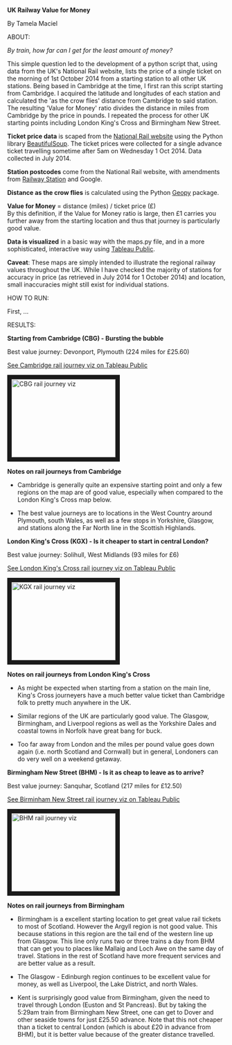 **UK Railway Value for Money**

By Tamela Maciel

ABOUT:

*By train, how far can I get for the least amount of money?*

This simple question led to the development of a python script that, using data from the UK's National Rail website, lists the price of a single ticket on the morning of 1st October 2014 from a starting station to all other UK stations. 
Being based in Cambridge at the time, I first ran this script starting from Cambridge. I acquired the latitude and longitudes of each station and calculated the 'as the crow flies' distance from Cambridge to said station. The resulting 'Value for Money' ratio divides the distance in miles from Cambridge by the price in pounds. I repeated the process for other UK starting points including London King's Cross and Birmingham New Street.  

**Ticket price data** is scaped from the [National Rail website](http://www.nationalrail.co.uk/) using the Python library [BeautifulSoup](https://www.crummy.com/software/BeautifulSoup/). The ticket prices were collected for a single advance ticket travelling sometime after 5am on Wednesday 1 Oct 2014. Data collected in July 2014.  

**Station postcodes** come from the National Rail website, with amendments from [Railway Station](http://www.railwaystation.co.uk/) and Google. 

**Distance as the crow flies** is calculated using the Python [Geopy](https://github.com/geopy/geopy) package. 

**Value for Money** = distance (miles) / ticket price (£)  
By this definition, if the Value for Money ratio is large, then £1 carries you further away from the starting location and thus that journey is particularly good value. 

**Data is visualized** in a basic way with the maps.py file, and in a more sophisticated, interactive way using [Tableau Public](http://www.tableausoftware.com/public/community).  

**Caveat**: These maps are simply intended to illustrate the regional railway values throughout the UK. While I have checked the majority of stations for accuracy in price (as retrieved in July 2014 for 1 October 2014) and location, small inaccuracies might still exist for individual stations. 

HOW TO RUN:

First, ...

RESULTS:

**Starting from Cambridge (CBG) - Bursting the bubble**

Best value journey: Devonport, Plymouth (224 miles for £25.60)

[See Cambridge rail journey viz on Tableau Public](https://public.tableau.com/profile/tm419#!/vizhome/CambridgeRailValue/CambridgeRailValue)

<a href="https://public.tableau.com/profile/tm419#!/vizhome/CambridgeRailValue/CambridgeRailValue" target="_blank"><img src="jpg" 
alt="CBG rail journey viz" width="240" height="180" border="10" /></a>


**Notes on rail journeys from Cambridge**
* Cambridge is generally quite an expensive starting point and only a few regions on the map are of good value, especially when compared to the London King's Cross map below.

* The best value journeys are to locations in the West Country around Plymouth, south Wales, as well as a few stops in Yorkshire, Glasgow, and stations along the Far North line in the Scottish Highlands. 



**London King's Cross (KGX) - Is it cheaper to start in central London?**

Best value journey:  Solihull, West Midlands (93 miles for £6)

[See London King's Cross rail journey viz on Tableau Public](https://public.tableau.com/profile/tm419#!/vizhome/KingsCrossRailValue/KingsCrossRailValue)

<a href="https://public.tableau.com/profile/tm419#!/vizhome/KingsCrossRailValue/KingsCrossRailValue" target="_blank"><img src="jpg" 
alt="KGX rail journey viz" width="240" height="180" border="10" /></a>

**Notes on rail journeys from London King's Cross**
* As might be expected when starting from a station on the main line, King's Cross journeyers have a much better value ticket than Cambridge folk to pretty much anywhere in the UK.

* Similar regions of the UK are particularly good value. The Glasgow, Birmingham, and Liverpool regions as well as the Yorkshire Dales and coastal towns in Norfolk have great bang for buck.

* Too far away from London and the miles per pound value goes down again (i.e. north Scotland and Cornwall) but in general, Londoners can do very well on a weekend getaway.



**Birmingham New Street (BHM) - Is it as cheap to leave as to arrive?**

Best value journey: Sanquhar, Scotland (217 miles for £12.50)

[See Birminham New Street rail journey viz on Tableau Public](https://public.tableau.com/profile/tm419#!/vizhome/BirminghamRailValue/BirminghamRailValue)

<a href="https://public.tableau.com/profile/tm419#!/vizhome/BirminghamRailValue/BirminghamRailValue" target="_blank"><img src="jpg" 
alt="BHM rail journey viz" width="240" height="180" border="10" /></a>

**Notes on rail journeys from Birmingham**
* Birmingham is a excellent starting location to get great value rail tickets to most of Scotland. However the Argyll region is not good value. This because stations in this region are the tail end of the western line up from Glasgow. This line only runs two or three trains a day from BHM that can get you to places like Mallaig and Loch Awe on the same day of travel. Stations in the rest of Scotland have more frequent services and are better value as a result.

* The Glasgow - Edinburgh region continues to be excellent value for money, as well as Liverpool, the Lake District, and north Wales.

* Kent is surprisingly good value from Birmingham, given the need to travel through London (Euston and St Pancreas). But by taking the 5:29am train from Birmingham New Street, one can get to Dover and other seaside towns for just £25.50 advance. Note that this not cheaper than a ticket to central London (which is about £20 in advance from BHM), but it is better value because of the greater distance travelled.
